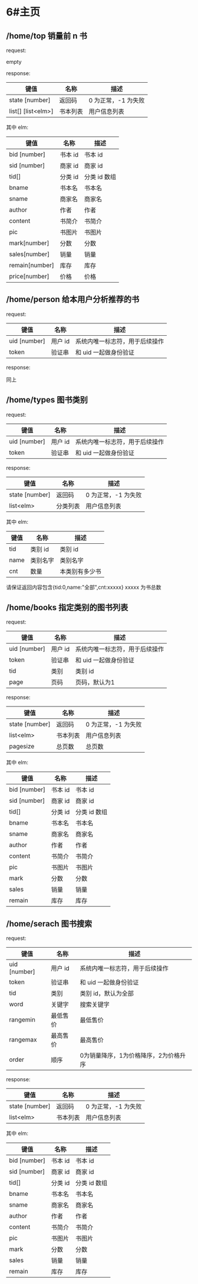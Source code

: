 # 6#主页

## /home/top 销量前 n 书

request:

empty

response:

键值|名称|描述
-|-|-
state [number]|返回码|0 为正常，-1 为失败
list[] [list\<elm\>]|书本列表|用户信息列表

其中 elm:

键值|名称|描述
-|-|-
bid [number]|书本 id|书本 id
sid [number]|商家 id|商家 id
tid[]|分类 id|分类 id 数组
bname|书本名|书本名
sname|商家名|商家名
author|作者|作者
content|书简介|书简介
pic|书图片|书图片
mark[number]|分数|分数
sales[number]|销量|销量
remain[number]|库存|库存
price[number]|价格|价格

## /home/person 给本用户分析推荐的书

request:

键值|名称|描述
-|-|-
uid [number]|用户 id|系统内唯一标志符，用于后续操作
token|验证串|和 uid 一起做身份验证

response:

同上

## /home/types 图书类别

request:

键值|名称|描述
-|-|-
uid [number]|用户 id|系统内唯一标志符，用于后续操作
token|验证串|和 uid 一起做身份验证

response:

键值|名称|描述
-|-|-
state [number]|返回码|0 为正常，-1 为失败
list\<elm\>|分类列表|用户信息列表

其中 elm:

键值|名称|描述
-|-|-
tid|类别 id|类别 id
name|类别名字|类别名字
cnt|数量|本类别有多少书

请保证返回内容包含{tid:0,name:"全部",cnt:xxxxx}
xxxxx 为书总数

## /home/books 指定类别的图书列表

request:

键值|名称|描述
-|-|-
uid [number]|用户 id|系统内唯一标志符，用于后续操作
token|验证串|和 uid 一起做身份验证
tid|类别|类别 id
page|页码|页码，默认为1

response:

键值|名称|描述
-|-|-
state [number]|返回码|0 为正常，-1 为失败
list\<elm\>|书本列表|用户信息列表
pagesize|总页数|总页数

其中 elm:

键值|名称|描述
-|-|-
bid [number]|书本 id|书本 id
sid [number]|商家 id|商家 id
tid[]|分类 id|分类 id 数组
bname|书本名|书本名
sname|商家名|商家名
author|作者|作者
content|书简介|书简介
pic|书图片|书图片
mark|分数|分数
sales|销量|销量
remain|库存|库存

## /home/serach 图书搜索

request:

键值|名称|描述
-|-|-
uid [number]|用户 id|系统内唯一标志符，用于后续操作
token|验证串|和 uid 一起做身份验证
tid|类别|类别 id，默认为全部
word|关键字|搜索关键字
rangemin|最低售价|最低售价
rangemax|最高售价|最高售价
order|顺序|0为销量降序，1为价格降序，2为价格升序

response:

键值|名称|描述
-|-|-
state [number]|返回码|0 为正常，-1 为失败
list\<elm\>|书本列表|用户信息列表

其中 elm:

键值|名称|描述
-|-|-
bid [number]|书本 id|书本 id
sid [number]|商家 id|商家 id
tid[]|分类 id|分类 id 数组
bname|书本名|书本名
sname|商家名|商家名
author|作者|作者
content|书简介|书简介
pic|书图片|书图片
mark|分数|分数
sales|销量|销量
remain|库存|库存
